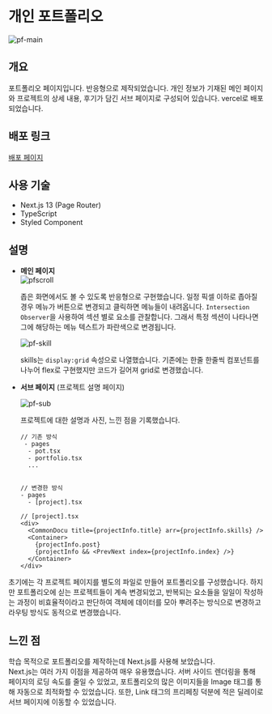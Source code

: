 # 개인 포트폴리오

![pf-main](https://github.com/jaeeedev/pix/assets/72128840/9f58d261-e36a-4006-a872-741c734bdeac)

## 개요

포트폴리오 페이지입니다. 반응형으로 제작되었습니다. 개인 정보가 기재된 메인 페이지와 프로젝트의 상세 내용, 후기가 담긴 서브 페이지로 구성되어 있습니다. vercel로 배포되었습니다.

## 배포 링크

[배포 페이지](https://jaeeedev.com)

## 사용 기술

- Next.js 13 (Page Router)
- TypeScript
- Styled Component

## 설명

- **메인 페이지**  
   ![pfscroll](https://user-images.githubusercontent.com/72128840/197408016-0837396d-baa3-45bd-a676-b9e82d3a67fd.gif)

  좁은 화면에서도 볼 수 있도록 반응형으로 구현했습니다. 일정 픽셀 이하로 좁아질 경우 메뉴가 버튼으로 변경되고 클릭하면 메뉴들이 내려옵니다.
  `Intersection Observer`을 사용하여 섹션 별로 요소를 관찰합니다. 그래서 특정 섹션이 나타나면 그에 해당하는 메뉴 텍스트가 파란색으로 변경됩니다.

  ![pf-skill](https://github.com/jaeeedev/pix/assets/72128840/c72b1fb6-de16-4614-8e60-6e93846f60cf)

  skills는 `display:grid` 속성으로 나열했습니다. 기존에는 한줄 한줄씩 컴포넌트를 나누어 flex로 구현했지만 코드가 길어져 grid로 변경했습니다.

- **서브 페이지** (프로젝트 설명 페이지)

  ![pf-sub](https://github.com/jaeeedev/pix/assets/72128840/4e73cde2-3bf2-45ae-9a69-b2991c32f537)

  프로젝트에 대한 설명과 사진, 느낀 점을 기록했습니다.

  ```
  // 기존 방식
   - pages
    - pot.tsx
    - portfolio.tsx
    ...


  // 변경한 방식
  - pages
    - [project].tsx
  ```

  ```tsx
  // [project].tsx
  <div>
    <CommonDocu title={projectInfo.title} arr={projectInfo.skills} />
    <Container>
      {projectInfo.post}
      {projectInfo && <PrevNext index={projectInfo.index} />}
    </Container>
  </div>
  ```

초기에는 각 프로젝트 페이지를 별도의 파일로 만들어 포트폴리오를 구성했습니다. 하지만 포트폴리오에 싣는 프로젝트들이 계속 변경되었고, 반복되는 요소들을 일일이 작성하는 과정이 비효율적이라고 판단하여 객체에 데이터를 모아 뿌려주는 방식으로 변경하고 라우팅 방식도 동적으로 변경했습니다.

## 느낀 점

학습 목적으로 포트폴리오를 제작하는데 Next.js를 사용해 보았습니다.  
Next.js는 여러 가지 이점을 제공하여 매우 유용했습니다. 서버 사이드 렌더링을 통해 페이지의 로딩 속도를 줄일 수 있었고, 포트폴리오의 많은 이미지들을 Image 태그를 통해 자동으로 최적화할 수 있었습니다. 또한, Link 태그의 프리페칭 덕분에 적은 딜레이로 서브 페이지에 이동할 수 있었습니다.
